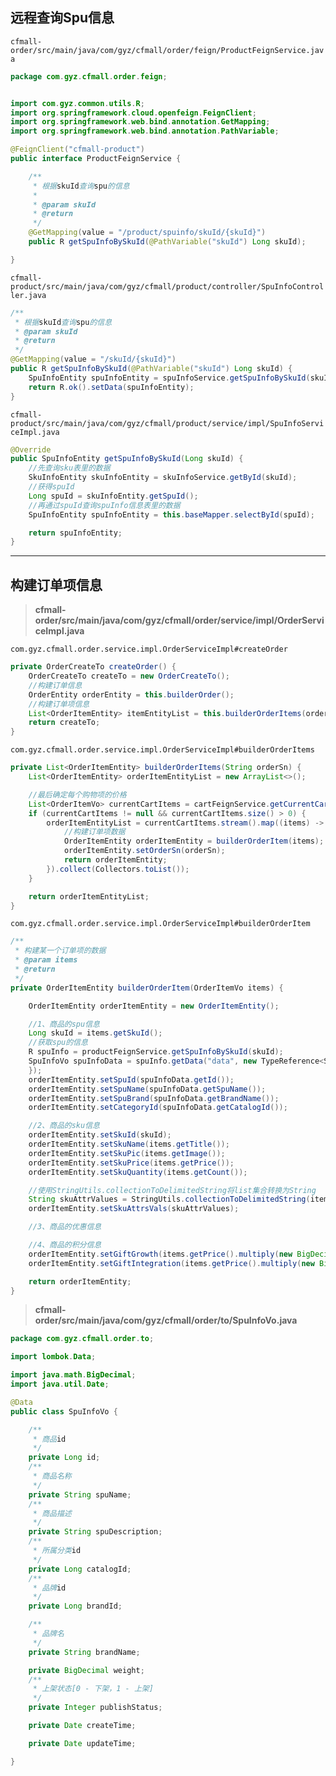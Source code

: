 ## 远程查询Spu信息

`cfmall-order/src/main/java/com/gyz/cfmall/order/feign/ProductFeignService.java`

```java
package com.gyz.cfmall.order.feign;


import com.gyz.common.utils.R;
import org.springframework.cloud.openfeign.FeignClient;
import org.springframework.web.bind.annotation.GetMapping;
import org.springframework.web.bind.annotation.PathVariable;

@FeignClient("cfmall-product")
public interface ProductFeignService {

    /**
     * 根据skuId查询spu的信息
     *
     * @param skuId
     * @return
     */
    @GetMapping(value = "/product/spuinfo/skuId/{skuId}")
    public R getSpuInfoBySkuId(@PathVariable("skuId") Long skuId);

}
```

`cfmall-product/src/main/java/com/gyz/cfmall/product/controller/SpuInfoController.java`

```java
/**
 * 根据skuId查询spu的信息
 * @param skuId
 * @return
 */
@GetMapping(value = "/skuId/{skuId}")
public R getSpuInfoBySkuId(@PathVariable("skuId") Long skuId) {
    SpuInfoEntity spuInfoEntity = spuInfoService.getSpuInfoBySkuId(skuId);
    return R.ok().setData(spuInfoEntity);
}
```

`cfmall-product/src/main/java/com/gyz/cfmall/product/service/impl/SpuInfoServiceImpl.java`

```java
@Override
public SpuInfoEntity getSpuInfoBySkuId(Long skuId) {
    //先查询sku表里的数据
    SkuInfoEntity skuInfoEntity = skuInfoService.getById(skuId);
    //获得spuId
    Long spuId = skuInfoEntity.getSpuId();
    //再通过spuId查询spuInfo信息表里的数据
    SpuInfoEntity spuInfoEntity = this.baseMapper.selectById(spuId);

    return spuInfoEntity;
}
```

---

## 构建订单项信息

> **cfmall-order/src/main/java/com/gyz/cfmall/order/service/impl/OrderServiceImpl.java**


`com.gyz.cfmall.order.service.impl.OrderServiceImpl#createOrder`

```java
private OrderCreateTo createOrder() {
    OrderCreateTo createTo = new OrderCreateTo();
    //构建订单信息
    OrderEntity orderEntity = this.builderOrder();
    //构建订单项信息
    List<OrderItemEntity> itemEntityList = this.builderOrderItems(orderEntity.getOrderSn());
    return createTo;
}
```

`com.gyz.cfmall.order.service.impl.OrderServiceImpl#builderOrderItems`

```java
private List<OrderItemEntity> builderOrderItems(String orderSn) {
    List<OrderItemEntity> orderItemEntityList = new ArrayList<>();

    //最后确定每个购物项的价格
    List<OrderItemVo> currentCartItems = cartFeignService.getCurrentCartItems();
    if (currentCartItems != null && currentCartItems.size() > 0) {
        orderItemEntityList = currentCartItems.stream().map((items) -> {
            //构建订单项数据
            OrderItemEntity orderItemEntity = builderOrderItem(items);
            orderItemEntity.setOrderSn(orderSn);
            return orderItemEntity;
        }).collect(Collectors.toList());
    }

    return orderItemEntityList;
}
```

`com.gyz.cfmall.order.service.impl.OrderServiceImpl#builderOrderItem`

```java
/**
 * 构建某一个订单项的数据
 * @param items
 * @return
 */
private OrderItemEntity builderOrderItem(OrderItemVo items) {

    OrderItemEntity orderItemEntity = new OrderItemEntity();

    //1、商品的spu信息
    Long skuId = items.getSkuId();
    //获取spu的信息
    R spuInfo = productFeignService.getSpuInfoBySkuId(skuId);
    SpuInfoVo spuInfoData = spuInfo.getData("data", new TypeReference<SpuInfoVo>() {
    });
    orderItemEntity.setSpuId(spuInfoData.getId());
    orderItemEntity.setSpuName(spuInfoData.getSpuName());
    orderItemEntity.setSpuBrand(spuInfoData.getBrandName());
    orderItemEntity.setCategoryId(spuInfoData.getCatalogId());

    //2、商品的sku信息
    orderItemEntity.setSkuId(skuId);
    orderItemEntity.setSkuName(items.getTitle());
    orderItemEntity.setSkuPic(items.getImage());
    orderItemEntity.setSkuPrice(items.getPrice());
    orderItemEntity.setSkuQuantity(items.getCount());

    //使用StringUtils.collectionToDelimitedString将list集合转换为String
    String skuAttrValues = StringUtils.collectionToDelimitedString(items.getSkuAttrValues(), ";");
    orderItemEntity.setSkuAttrsVals(skuAttrValues);

    //3、商品的优惠信息

    //4、商品的积分信息
    orderItemEntity.setGiftGrowth(items.getPrice().multiply(new BigDecimal(items.getCount())).intValue());
    orderItemEntity.setGiftIntegration(items.getPrice().multiply(new BigDecimal(items.getCount())).intValue());

    return orderItemEntity;
}
```

> **cfmall-order/src/main/java/com/gyz/cfmall/order/to/SpuInfoVo.java**


```java
package com.gyz.cfmall.order.to;

import lombok.Data;

import java.math.BigDecimal;
import java.util.Date;

@Data
public class SpuInfoVo {

    /**
     * 商品id
     */
    private Long id;
    /**
     * 商品名称
     */
    private String spuName;
    /**
     * 商品描述
     */
    private String spuDescription;
    /**
     * 所属分类id
     */
    private Long catalogId;
    /**
     * 品牌id
     */
    private Long brandId;

    /**
     * 品牌名
     */
    private String brandName;

    private BigDecimal weight;
    /**
     * 上架状态[0 - 下架，1 - 上架]
     */
    private Integer publishStatus;

    private Date createTime;

    private Date updateTime;

}
```
